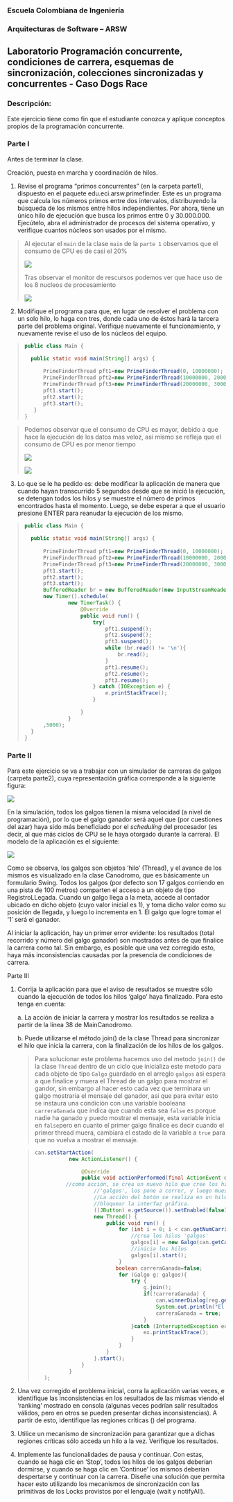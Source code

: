 ### Escuela Colombiana de Ingeniería
### Arquitecturas de Software – ARSW
## Laboratorio Programación concurrente, condiciones de carrera, esquemas de sincronización, colecciones sincronizadas y concurrentes - Caso Dogs Race

### Descripción:
Este ejercicio tiene como fin que el estudiante conozca y aplique conceptos propios de la programación concurrente.

### Parte I 
Antes de terminar la clase.

Creación, puesta en marcha y coordinación de hilos.

1. Revise el programa “primos concurrentes” (en la carpeta parte1), dispuesto en el paquete edu.eci.arsw.primefinder. Este es un programa que calcula los números primos entre dos intervalos, distribuyendo la búsqueda de los mismos entre hilos independientes. Por ahora, tiene un único hilo de ejecución que busca los primos entre 0 y 30.000.000. Ejecútelo, abra el administrador de procesos del sistema operativo, y verifique cuantos núcleos son usados por el mismo.

> Al ejecutar el ```main``` de la clase ```main``` de la ```parte 1``` observamos que el consumo de CPU es de casi el 20%
>
> ![](/img/media/proceso1.PNG)
>
> Tras observar el monitor de rescursos podemos ver que hace uso de los 8 nucleos de procesamiento
>
> ![](/img/media/CPU1.PNG)

2. Modifique el programa para que, en lugar de resolver el problema con un solo hilo, lo haga con tres, donde cada uno de éstos hará la tarcera parte del problema original. Verifique nuevamente el funcionamiento, y nuevamente revise el uso de los núcleos del equipo.

> ```java
> public class Main {
>
>	public static void main(String[] args) {
>		
>		PrimeFinderThread pft1=new PrimeFinderThread(0, 10000000);
>		PrimeFinderThread pft2=new PrimeFinderThread(10000000, 20000000);
>		PrimeFinderThread pft3=new PrimeFinderThread(20000000, 30000000);
>		pft1.start();
>		pft2.start();
>		pft3.start();
>    }
> }
> ```

> Podemos observar que el consumo de CPU es mayor, debido a que hace la ejecución de los datos mas veloz, asi mismo se refleja que el consumo de CPU es por menor tiempo
> 
> ![](/img/media/proceso2.PNG)
>
> ![](/img/media/CPU2.PNG)

3. Lo que se le ha pedido es: debe modificar la aplicación de manera que cuando hayan transcurrido 5 segundos desde que se inició la ejecución, se detengan todos los hilos y se muestre el número de primos encontrados hasta el momento. Luego, se debe esperar a que el usuario presione ENTER para reanudar la ejecución de los mismo.

> ```java
> public class Main {
>
>	public static void main(String[] args) {
>		
>		PrimeFinderThread pft1=new PrimeFinderThread(0, 10000000);
>		PrimeFinderThread pft2=new PrimeFinderThread(10000000, 20000000);
>		PrimeFinderThread pft3=new PrimeFinderThread(20000000, 30000000);
>		pft1.start();
>		pft2.start();
>		pft3.start();
>		BufferedReader br = new BufferedReader(new InputStreamReader(System.in));
>		new Timer().schedule(
>				new TimerTask() {
>					@Override
>					public void run() {
>						try{
>							pft1.suspend();
>							pft2.suspend();
>							pft3.suspend();
>							while (br.read() != '\n'){
>								br.read();
>							}
>							pft1.resume();
>							pft2.resume();
>							pft3.resume();
>						} catch (IOException e) {
>							e.printStackTrace();
>						}
>
>					}
>				}
>		,5000);
>	}
> }
> ```


### Parte II 


Para este ejercicio se va a trabajar con un simulador de carreras de galgos (carpeta parte2), cuya representación gráfica corresponde a la siguiente figura:

![](./img/media/image1.png)

En la simulación, todos los galgos tienen la misma velocidad (a nivel de programación), por lo que el galgo ganador será aquel que (por cuestiones del azar) haya sido más beneficiado por el *scheduling* del
procesador (es decir, al que más ciclos de CPU se le haya otorgado durante la carrera). El modelo de la aplicación es el siguiente:

![](./img/media/image2.png)

Como se observa, los galgos son objetos ‘hilo’ (Thread), y el avance de los mismos es visualizado en la clase Canodromo, que es básicamente un formulario Swing. Todos los galgos (por defecto son 17 galgos corriendo en una pista de 100 metros) comparten el acceso a un objeto de tipo
RegistroLLegada. Cuando un galgo llega a la meta, accede al contador ubicado en dicho objeto (cuyo valor inicial es 1), y toma dicho valor como su posición de llegada, y luego lo incrementa en 1. El galgo que
logre tomar el ‘1’ será el ganador.

Al iniciar la aplicación, hay un primer error evidente: los resultados (total recorrido y número del galgo ganador) son mostrados antes de que finalice la carrera como tal. Sin embargo, es posible que una vez corregido esto, haya más inconsistencias causadas por la presencia de condiciones de carrera.

Parte III

1.  Corrija la aplicación para que el aviso de resultados se muestre
    sólo cuando la ejecución de todos los hilos ‘galgo’ haya finalizado.
    Para esto tenga en cuenta:

    a.  La acción de iniciar la carrera y mostrar los resultados se realiza a partir de la línea 38 de MainCanodromo.

    b.  Puede utilizarse el método join() de la clase Thread para sincronizar el hilo que inicia la carrera, con la finalización de los hilos de los galgos.
    
    > Para solucionar este problema hacemos uso del metodo ```join()``` de la clase ```Thread``` dentro de un ciclo que inicializa este metodo para cada objeto de tipo ```Galgo``` guardado en el arreglo ```galgos``` asi espera a que finalice y muera el Thread de un galgo para mostrar el gandor, sin embargo al hacer esto cada vez que terminara un galgo mostraria el mensaje del ganador, asi que para evitar esto se instaura una condición con una variable booleana ```carreraGanada``` que indica que cuando esta sea ```false``` es porque nadie ha ganado y puedo mostrar el mensaje, esta variable inicia en ```false```pero en cuanto el primer galgo finalice es decir cuando el primer thread muera, cambiara el estado de la variable a ```true``` para que no vuelva a mostrar el mensaje.
    
    > ```java
    > can.setStartAction(
    >            new ActionListener() {
    >
    >                @Override
    >                public void actionPerformed(final ActionEvent e) {
    >			//como acción, se crea un nuevo hilo que cree los hilos
    >                    //'galgos', los pone a correr, y luego muestra los resultados.
    >                    //La acción del botón se realiza en un hilo aparte para evitar
    >                    //bloquear la interfaz gráfica.
    >                    ((JButton) e.getSource()).setEnabled(false);
    >                    new Thread() {
    >                        public void run() {
    >                            for (int i = 0; i < can.getNumCarriles(); i++) {
    >                                //crea los hilos 'galgos'
    >                                galgos[i] = new Galgo(can.getCarril(i), "" + i, reg);
    >                                //inicia los hilos
    >                                galgos[i].start();
    >                            }
    >                           boolean carreraGanada=false;
    >                            for (Galgo g: galgos){
    >                                try {
    >                                    g.join();
    >                                    if(!carreraGanada) {
    >                                        can.winnerDialog(reg.getGanador(), reg.getUltimaPosicionAlcanzada() - 1);
    >                                        System.out.println("El ganador fue:" + reg.getGanador());
    >                                        carreraGanada = true;
    >                                    }
    >                                }catch (InterruptedException ex){
    >                                    ex.printStackTrace();
    >                                }
    >                            }
    >                        }
    >                    }.start();
    >                }
    >            }
    >    );
    > ```
    
    

2.  Una vez corregido el problema inicial, corra la aplicación varias
    veces, e identifique las inconsistencias en los resultados de las
    mismas viendo el ‘ranking’ mostrado en consola (algunas veces
    podrían salir resultados válidos, pero en otros se pueden presentar
    dichas inconsistencias). A partir de esto, identifique las regiones
    críticas () del programa.

3.  Utilice un mecanismo de sincronización para garantizar que a dichas
    regiones críticas sólo acceda un hilo a la vez. Verifique los
    resultados.

4.  Implemente las funcionalidades de pausa y continuar. Con estas,
    cuando se haga clic en ‘Stop’, todos los hilos de los galgos
    deberían dormirse, y cuando se haga clic en ‘Continue’ los mismos
    deberían despertarse y continuar con la carrera. Diseñe una solución que permita hacer esto utilizando los mecanismos de sincronización con las primitivas de los Locks provistos por el lenguaje (wait y notifyAll).

